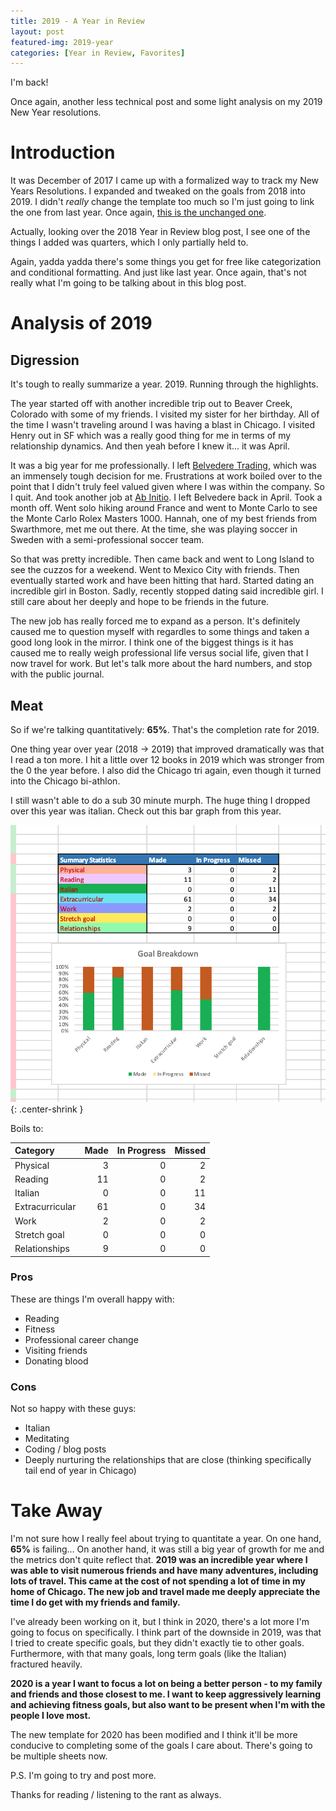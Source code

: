 ```yaml
---
title: 2019 - A Year in Review
layout: post
featured-img: 2019-year
categories: [Year in Review, Favorites]
---
```


I'm back! 

Once again, another less technical post and some light analysis on my 2019 New Year resolutions.

Introduction
============

It was December of 2017 I came up with a formalized way to track my New Years Resolutions. I expanded and tweaked on the goals from 2018 into 2019. I didn't _really_ change the template too much so I'm just going to link the one from last year. Once again, [this is the unchanged one][template].

Actually, looking over the 2018 Year in Review blog post, I see one of the things I added was quarters, which I only partially held to.

Again, yadda yadda there's some things you get for free like categorization and conditional formatting. And just like last year. Once again, that's not really what I'm going to be talking about in this blog post.

Analysis of 2019
================

## Digression

It's tough to really summarize a year. 2019. Running through the highlights.

The year started off with another incredible trip out to Beaver Creek, Colorado with some of my friends. I visited my sister for her birthday. All of the time I wasn't traveling around I was having a blast in Chicago. I visited Henry out in SF which was a really good thing for me in terms of my relationship dynamics. And then yeah before I knew it... it was April.

It was a big year for me professionally. I left [Belvedere Trading][bt], which was an immensely tough decision for me. Frustrations at work boiled over to the point that I didn't truly feel valued given where I was within the company. So I quit. And took another job at [Ab Initio][ab]. I left Belvedere back in April. Took a month off. Went solo hiking around France and went to Monte Carlo to see the Monte Carlo Rolex Masters 1000. Hannah, one of my best friends from Swarthmore, met me out there. At the time, she was playing soccer in Sweden with a semi-professional soccer team.  

So that was pretty incredible. Then came back and went to Long Island to see the cuzzos for a weekend. Went to Mexico City with friends. Then eventually started work and have been hitting that hard. Started dating an incredible girl in Boston. Sadly, recently stopped dating said incredible girl. I still care about her deeply and hope to be friends in the future.

The new job has really forced me to expand as a person. It's definitely caused me to question myself with regardles to some things and taken a good long look in the mirror. I think one of the biggest things is it has caused me to really weigh professional life versus social life, given that I now travel for work. But let's talk more about the hard numbers, and stop with the public journal. 
## Meat

So if we're talking quantitatively: **65%**. That's the completion rate for 2019.

One thing year over year (2018 -> 2019) that improved dramatically was that I read a ton more. I hit a little over 12 books in 2019 which was stronger from the 0 the year before. I also did the Chicago tri again, even though it turned into the Chicago bi-athlon.

I still wasn't able to do a sub 30 minute murph. The huge thing I dropped over this year was italian. Check out this bar graph from this year.

![nyrez](/images/ny-resolutions-2019/summary-stats.png){: .center-shrink }

Boils to:

| Category | Made | In Progress | Missed |
| :------- | ---: | ----------: | -----: |
| Physical |    3 |   0 |   2 |
| Reading | 11 |  0 |   2 |
| Italian | 0 |   0 |   11 |
| Extracurricular | 61 |  0 |   34 |
| Work |    2 |   0 |   2 |
| Stretch goal |    0 |   0 |   0
| Relationships |   9 |   0 |   0 |

### Pros
These are things I'm overall happy with:

* Reading
* Fitness
* Professional career change
* Visiting friends
* Donating blood

### Cons
Not so happy with these guys:

* Italian
* Meditating
* Coding / blog posts
* Deeply nurturing the relationships that are close (thinking specifically tail end of year in Chicago)

Take Away
=========
I'm not sure how I really feel about trying to quantitate a year. On one hand, **65%** is failing... On another hand, it was still a big year of growth for me and the metrics don't quite reflect that. **2019 was an incredible year where I was able to visit numerous friends and have many adventures, including lots of travel. This came at the cost of not spending a lot of time in my home of Chicago. The new job and travel made me deeply appreciate the time I do get with my friends and family.**

I've already been working on it, but I think in 2020, there's a lot more I'm going to focus on specifically. I think part of the downside in 2019, was that I tried to create specific goals, but they didn't exactly tie to other goals. Furthermore, with that many goals, long term goals (like the Italian) fractured heavily.

**2020 is a year I want to focus a lot on being a better person - to my family and friends and those closest to me. I want to keep aggressively learning and achieving fitness goals, but also want to be present when I'm with the people I love most.**

The new template for 2020 has been modified and I think it'll be more conducive to completing some of the goals I care about. There's going to be multiple sheets now.

P.S. I'm going to try and post more.

Thanks for reading / listening to the rant as always.

[comment]: <> (Bibliography)
[template]: https://github.com/johnlarkin1/new-years-resolution-template
[bt]: http://www.belvederetrading.com/
[ab]: https://www.abinitio.com/en/
